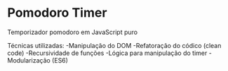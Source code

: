 # Pomodoro Timer

Temporizador pomodoro em JavaScript puro

Técnicas utilizadas:
-Manipulação do DOM
-Refatoração do códico (clean code)
-Recursividade de funções
-Lógica para manipulação do timer
-Modularização (ES6)
